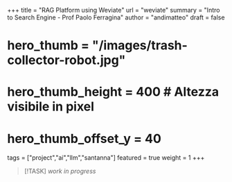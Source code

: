 +++
title = "RAG Platform using Weviate"
url = "weviate"
summary = "Intro to Search Engine - Prof Paolo Ferragina"
author = "andimatteo"
draft = false
# hero_thumb = "/images/trash-collector-robot.jpg"
# hero_thumb_height = 400        # Altezza visibile in pixel
# hero_thumb_offset_y = 40
tags = ["project","ai","llm","santanna"]
featured = true
weight = 1
+++

>[!TASK]
> *work in progress*

